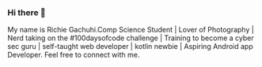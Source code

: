 ### Hi there 👋
My name is Richie Gachuhi.Comp Science Student | 
Lover of Photography | Nerd taking on the #100daysofcode challenge
| Training to become a cyber sec guru | self-taught web developer | kotlin newbie | Aspiring Android app Developer.
Feel free to connect with me.



